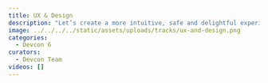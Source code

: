 ```yaml
---
title: UX & Design
description: "Let’s create a more intuitive, safe and delightful experience for users of Ethereum and its applications! Design, UI, product-market fit, marketing, etc."
image: ../../../../static/assets/uploads/tracks/ux-and-design.png
categories:
  - Devcon 6
curators:
  - Devcon Team
videos: []
---
```

